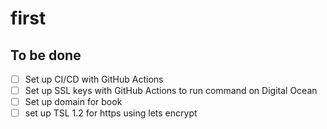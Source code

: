 # first

## To be done

- [ ] Set up CI/CD with GitHub Actions
- [ ] Set up SSL keys with GitHub Actions to run command on Digital Ocean
- [ ] Set up domain for book
- [ ] set up TSL 1.2 for https using lets encrypt
